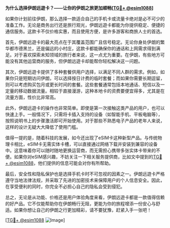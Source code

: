 **为什么选择伊朗远遊卡？——让你的伊朗之旅更加顺畅[[TG💪+ @esim1088](https://t.me/s/esim1088)]**

如果你计划前往伊朗，那么选择一款适合自己的手机卡或流量卡绝对是必不可少的准备工作。无论是商务出行还是旅行观光，伊朗远遊卡都能为你提供稳定、便捷的通信服务。这款卡不仅价格实惠，而且使用方便，是许多游客和商旅人士的首选。

首先，伊朗远遊卡的最大亮点在于其覆盖范围广且信号稳定。无论你身处伊朗的繁华都市德黑兰，还是偏远的小村庄，这款卡都能确保你的通话和上网需求得到满足。对于喜欢探索未知领域的旅行者来说，这一点尤为重要。在伊朗，有些地方可能没有其他运营商的服务，但伊朗远遊卡却能帮你轻松解决这一问题。

其次，伊朗远遊卡提供了多种套餐供用户选择，以满足不同人群的需求。例如，如果你只是短期访问伊朗，可以选择按日计费的临时套餐；而如果你需要长期逗留，则可以考虑购买包月或更长时间的套餐。这些套餐通常包括本地通话、短信以及一定量的移动数据流量。相较于直接漫游，这种本地卡的资费要便宜得多，尤其是在流量方面，性价比非常高。

此外，伊朗远遊卡的操作也非常简单。即使是第一次接触这类产品的用户，也可以快速上手。一般情况下，只需将卡插入支持的设备（如智能手机、平板电脑等），按照说明书上的步骤激活即可开始使用。对于那些不熟悉电子产品的老年人来说，这样的设计无疑大大降低了使用门槛。

值得一提的是，随着科技的发展，如今还出现了eSIM卡这种新型产品。与传统物理卡相比，eSIM卡无需实体卡槽，可以直接通过网络下载并安装到兼容的设备中。这意味着你可以随时随地更换运营商，而无需担心携带多张实体卡带来的不便。如果你对eSIM感兴趣，不妨关注一下相关服务提供商，比如文中提到的[TG💪+ @esim1088](https://t.me/s/esim1088)，他们提供的信息可能会对你有所帮助。

最后，安全性和隐私保护也是选择手机卡时不可忽视的因素之一。伊朗远遊卡严格遵守当地法律法规，并采取了先进的加密技术来保障用户的个人信息安全。因此，在享受便利的同时，你完全不必担心自己的隐私会受到侵犯。

总之，无论是从功能、价格还是用户体验角度来看，伊朗远遊卡都是一款值得信赖的好产品。它不仅能帮助你在伊朗畅行无阻，更能为你的旅程增添一份安心与舒适。如果你想让自己的伊朗之行更加精彩，请不要犹豫，赶紧入手一张吧！

[[TG💪+ @esim1088](https://t.me/s/esim1088) ![Image](https://i.postimg.cc/4NQfJmqS/Snipaste-2025-05-13-00-14-12.png)]